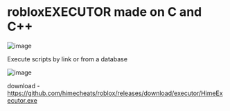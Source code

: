 # robloxEXECUTOR made on C and C++

![image](https://github.com/user-attachments/assets/54c5d77a-ebcf-4a9a-a98b-5829c3409933)

Execute scripts by link or from a database

![image](https://github.com/user-attachments/assets/fd863d48-cc35-4377-9ea3-888c2864176a)


download - https://github.com/himecheats/roblox/releases/download/executor/HimeExecutor.exe
